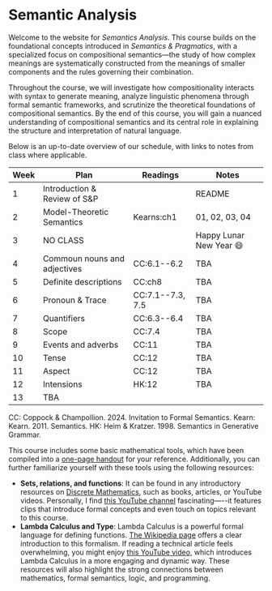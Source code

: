 # Semantic Analysis

Welcome to the website for *Semantics Analysis*. This course builds on the foundational concepts introduced in *Semantics & Pragmatics*, with a specialized focus on compositional semantics—the study of how complex meanings are systematically constructed from the meanings of smaller components and the rules governing their combination. 

Throughout the course, we will investigate how compositionality interacts with syntax to generate meaning, analyze linguistic phenomena through formal semantic frameworks, and scrutinize the theoretical foundations of compositional semantics. By the end of this course, you will gain a nuanced understanding of compositional semantics and its central role in explaining the structure and interpretation of natural language.  

Below is an up-to-date overview of our schedule, with links to notes from class where applicable.

| Week | Plan | Readings | Notes |
| ---- | ---- | -------- | ----- |
| 1 | Introduction & Review of S&P |  | README |
| 2 | Model-Theoretic Semantics  | Kearns:ch1 | 01, 02, 03, 04 |
| 3 | NO CLASS |  | Happy Lunar New Year 😄 |
| 4 | Commoun nouns and adjectives | CC:6.1--6.2 | TBA |
| 5 | Definite descriptions | CC:ch8 | TBA |
| 6 | Pronoun & Trace | CC:7.1--7.3, 7.5 | TBA |
| 7 | Quantifiers | CC:6.3--6.4 | TBA |
| 8 | Scope | CC:7.4 | TBA |
| 9 | Events and adverbs | CC:11 | TBA |
| 10 | Tense | CC:12 | TBA |
| 11 | Aspect | CC:12 | TBA | 
| 12 | Intensions | HK:12 | TBA |
| 13 | TBA | | | 

CC: Coppock & Champollion. 2024. Invitation to Formal Semantics. 
Kearn: Kearn. 2011. Semantics.
HK: Heim & Kratzer. 1998. Semantics in Generative Grammar. 

This course includes some basic mathematical tools, which have been compiled into a [one-page handout](https://github.com/haozeli-ling/Semantic-Analysis/blob/main/notes_formal_tools.pdf) for your reference. Additionally, you can further familiarize yourself with these tools using the following resources:
- **Sets, relations, and functions**: It can be found in any introductory resources on [Discrete Mathematics](https://en.wikipedia.org/wiki/Discrete_mathematics), such as books, articles, or YouTube videos. Personally, I find [this YouTube channel](https://www.youtube.com/@Trevtutor/featured) fascinating—--it features clips that introduce formal concepts and even touch on topics relevant to this course. 
- **Lambda Calculus and Type**: Lambda Calculus is a powerful formal language for defining functions. [The Wikipedia page](https://en.wikipedia.org/wiki/Lambda_calculus) offers a clear introduction to this formalism. If reading a technical article feels overwhelming, you might enjoy [this YouTube video](https://www.youtube.com/watch?v=ViPNHMSUcog&t=406s), which introduces Lambda Calculus in a more engaging and dynamic way. These resources will also highlight the strong connections between mathematics, formal semantics, logic, and programming.  
